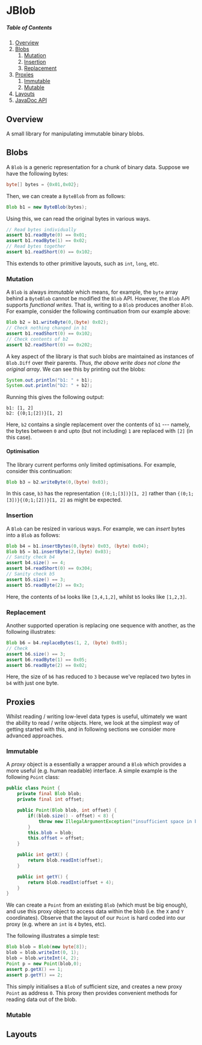 # JBlob

##### Table of Contents

1. [Overview](#overview)
1. [Blobs](#blobs)
   1. [Mutation](#mutation)
   1. [Insertion](#insertion)
   1. [Replacement](#replacement)
1. [Proxies](#proxies)
   1. [Immutable](#immutable)
   1. [Mutable](#Mutable)
1. [Layouts](#layouts)
1. [JavaDoc API]()

## Overview

A small library for manipulating immutable binary blobs.

## Blobs

A `Blob` is a generic representation for a chunk of binary data.
Suppose we have the following bytes:

```Java
byte[] bytes = {0x01,0x02};
```

Then, we can create a `ByteBlob` from as follows:

```Java
Blob b1 = new ByteBlob(bytes);
```

Using this, we can read the original bytes in various ways.

```Java
// Read bytes individually
assert b1.readByte(0) == 0x01;
assert b1.readByte(1) == 0x02;
// Read bytes together
assert b1.readShort(0) == 0x102;
```

This extends to other primitive layouts, such as `int`, `long`, etc.

### Mutation

A `Blob` is always _immutable_ which means, for example, the `byte`
array behind a `ByteBlob` cannot be modified the `Blob` API.  However,
the `Blob` API supports _functional writes_.  That is, writing to a
`Blob` produces another `Blob`.  For example, consider the following
continuation from our example above:

```Java
Blob b2 = b1.writeByte(0,(byte) 0x02);
// Check nothing changed in b1
assert b1.readShort(0) == 0x102;
// Check contents of b2
assert b2.readShort(0) == 0x202;
```

A key aspect of the library is that such blobs are maintained as
instances of `Blob.Diff` over their parents.  _Thus, the above write
does not clone the original array_.  We can see this by printing out
the blobs:

```Java
System.out.println("b1: " + b1);
System.out.println("b2: " + b2);
```

Running this gives the following output:

```
b1: [1, 2]
b2: {(0;1;[2])}[1, 2]
```

Here, `b2` contains a single replacement over the contents of `b1` ---
namely, the bytes between `0` and upto (but not including) `1` are
replaced with `[2]` (in this case).

#### Optimisation

The library current performs only limited optimisations.  For example,
consider this continuation:

```Java
Blob b3 = b2.writeByte(0,(byte) 0x03);
```

In this case, `b3` has the representation `{(0;1;[3])}[1, 2]` rather
than `{(0;1;[3])}{(0;1;[2])}[1, 2]` as might be expected.

### Insertion

A `Blob` can be resized in various ways.  For example, we can _insert_
bytes into a `Blob` as follows:

```Java
Blob b4 = b1.insertBytes(0,(byte) 0x03, (byte) 0x04);
Blob b5 = b1.insertByte(2,(byte) 0x03);
// Sanity check b4
assert b4.size() == 4;
assert b4.readShort(0) == 0x304;
// Sanity check b5
assert b5.size() == 3;
assert b5.readByte(2) == 0x3;
```

Here, the contents of `b4` looks like `[3,4,1,2]`, whilst `b5` looks
like `[1,2,3]`.  

### Replacement

Another supported operation is replacing one sequence with another, as
the following illustrates:

```Java
Blob b6 = b4.replaceBytes(1, 2, (byte) 0x05);
// Check
assert b6.size() == 3;
assert b6.readByte(1) == 0x05;
assert b6.readByte(2) == 0x02;
```

Here, the size of `b6` has reduced to `3` because we've replaced two
bytes in `b4` with just one byte.

## Proxies

Whilst reading / writing low-level data types is useful, ultimately we
want the ability to read / write objects.  Here, we look at the
simplest way of getting started with this, and in following sections
we consider more advanced approaches.

### Immutable

A _proxy_ object is a essentially a wrapper around a `Blob` which
provides a more useful (e.g. human readable) interface.  A simple
example is the following `Point` class:

```Java
public class Point {
	private final Blob blob;
	private final int offset;

	public Point(Blob blob, int offset) {
		if((blob.size() - offset) < 8) {
			throw new IllegalArgumentException("insufficient space in blob");
		}	
		this.blob = blob;
		this.offset = offset;
	}

	public int getX() {
		return blob.readInt(offset);
	}

	public int getY() {
		return blob.readInt(offset + 4);
	}
}
```

We can create a `Point` from an existing `Blob` (which must be big
enough), and use this proxy object to access data within the blob
(i.e. the `X` and `Y` coordinates).  Observe that the layout of our
`Point` is hard coded into our proxy (e.g. where an `int` is `4`
bytes, etc).

The following illustrates a simple test:

```Java
Blob blob = Blob(new byte[8]);
blob = blob.writeInt(0, 1);
blob = blob.writeInt(4, 2);
Point p = new Point(blob,0);
assert p.getX() == 1;
assert p.getY() == 2;
```

This simply initialises a `Blob` of sufficient size, and creates a new
proxy `Point` as address `0`.  This proxy then provides convenient
methods for reading data out of the blob.

### Mutable


## Layouts
